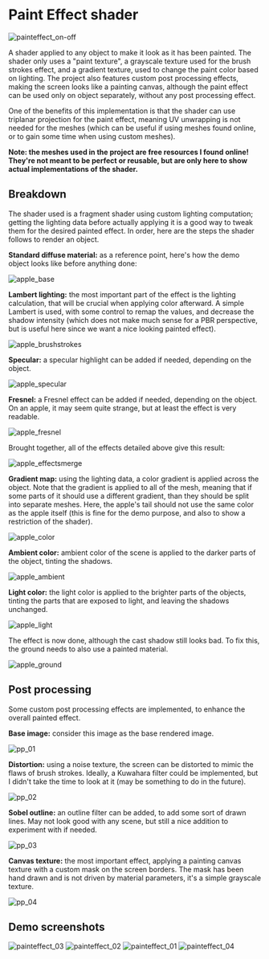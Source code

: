 # Paint Effect shader

![painteffect_on-off](https://github.com/sixrobin/PaintEffectShader/assets/55784799/47fefaca-11f3-495f-9667-634a9e058950)

A shader applied to any object to make it look as it has been painted. The shader only uses a "paint texture", a grayscale texture used for the brush strokes effect, and a gradient texture, used to change the paint color based on lighting.
The project also features custom post processing effects, making the screen looks like a painting canvas, although the paint effect can be used only on object separately, without any post processing effect.

One of the benefits of this implementation is that the shader can use triplanar projection for the paint effect, meaning UV unwrapping is not needed for the meshes (which can be useful if using meshes found online, or to gain some time when using custom meshes).

**Note: the meshes used in the project are free resources I found online! They're not meant to be perfect or reusable, but are only here to show actual implementations of the shader.**

## Breakdown

The shader used is a fragment shader using custom lighting computation; getting the lighting data before actually applying it is a good way to tweak them for the desired painted effect.
In order, here are the steps the shader follows to render an object.

**Standard diffuse material:** as a reference point, here's how the demo object looks like before anything done:

![apple_base](https://github.com/sixrobin/PaintEffectShader/assets/55784799/fd2d6127-7d64-4e1c-840e-3f82a4f13260)

**Lambert lighting:** the most important part of the effect is the lighting calculation, that will be crucial when applying color afterward. A simple Lambert is used, with some control to remap the values, and decrease the shadow intensity (which does not make much sense for a PBR perspective, but is useful here since we want a nice looking painted effect).

![apple_brushstrokes](https://github.com/sixrobin/PaintEffectShader/assets/55784799/e93e50db-326f-4e6a-adb0-ea0966e6a645)

**Specular:** a specular highlight can be added if needed, depending on the object.

![apple_specular](https://github.com/sixrobin/PaintEffectShader/assets/55784799/0a6e0f9a-d6c5-4ac1-a476-46e0a8079952)

**Fresnel:** a Fresnel effect can be added if needed, depending on the object. On an apple, it may seem quite strange, but at least the effect is very readable.

![apple_fresnel](https://github.com/sixrobin/PaintEffectShader/assets/55784799/5f08bec1-ad28-48be-9c03-712145b795b1)

Brought together, all of the effects detailed above give this result:

![apple_effectsmerge](https://github.com/sixrobin/PaintEffectShader/assets/55784799/c267669b-c5fd-45bb-a3f8-d962f34bc7bf)

**Gradient map:** using the lighting data, a color gradient is applied across the object. Note that the gradient is applied to all of the mesh, meaning that if some parts of it should use a different gradient, than they should be split into separate meshes. Here, the apple's tail should not use the same color as the apple itself (this is fine for the demo purpose, and also to show a restriction of the shader).

![apple_color](https://github.com/sixrobin/PaintEffectShader/assets/55784799/1173f33d-45c0-43a9-b3de-91184d6cb1d8)

**Ambient color:** ambient color of the scene is applied to the darker parts of the object, tinting the shadows.

![apple_ambient](https://github.com/sixrobin/PaintEffectShader/assets/55784799/790c586d-6c1d-4052-a2be-9342e487564f)

**Light color:** the light color is applied to the brighter parts of the objects, tinting the parts that are exposed to light, and leaving the shadows unchanged.

![apple_light](https://github.com/sixrobin/PaintEffectShader/assets/55784799/a21d4893-b71b-4f0d-a192-d1222913ba38)

The effect is now done, although the cast shadow still looks bad. To fix this, the ground needs to also use a painted material.

![apple_ground](https://github.com/sixrobin/PaintEffectShader/assets/55784799/7aacad1a-f1a8-4f47-ba10-2cc8f9224b1a)

## Post processing

Some custom post processing effects are implemented, to enhance the overall painted effect.

**Base image:** consider this image as the base rendered image.

![pp_01](https://github.com/sixrobin/PaintEffectShader/assets/55784799/c6d2534f-09e3-4962-9e18-70b370facdc7)

**Distortion:** using a noise texture, the screen can be distorted to mimic the flaws of brush strokes. Ideally, a Kuwahara filter could be implemented, but I didn't take the time to look at it (may be something to do in the future).

![pp_02](https://github.com/sixrobin/PaintEffectShader/assets/55784799/02ada3d9-e655-4c2a-8fba-2b8302936d6d)

**Sobel outline:** an outline filter can be added, to add some sort of drawn lines. May not look good with any scene, but still a nice addition to experiment with if needed.

![pp_03](https://github.com/sixrobin/PaintEffectShader/assets/55784799/6abc3618-2ba9-4c31-ac81-f6bcd8511cb5)

**Canvas texture:** the most important effect, applying a painting canvas texture with a custom mask on the screen borders. The mask has been hand drawn and is not driven by material parameters, it's a simple grayscale texture.

![pp_04](https://github.com/sixrobin/PaintEffectShader/assets/55784799/0bcd67ba-ef1f-42bb-8c7d-2a8739d93779)

## Demo screenshots

![painteffect_03](https://github.com/sixrobin/PaintEffectShader/assets/55784799/eda80eae-acc7-44ba-914c-0f1ce218919f)
![painteffect_02](https://github.com/sixrobin/PaintEffectShader/assets/55784799/4868817d-693a-40d5-8125-eae2c2fdaa05)
![painteffect_01](https://github.com/sixrobin/PaintEffectShader/assets/55784799/e6e8cc9f-2ce8-4012-a4f9-a052376df4de)
![painteffect_04](https://github.com/sixrobin/PaintEffectShader/assets/55784799/e9e77877-1683-4add-8dc2-eca58cab87c6)

